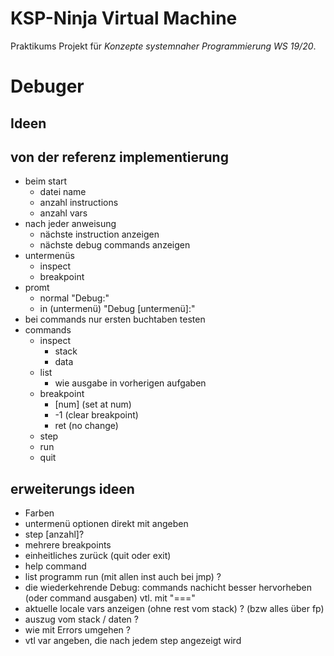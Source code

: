 # KSP-Ninja Virtual Machine

Praktikums Projekt für *Konzepte systemnaher Programmierung WS 19/20*.

# Debuger

## Ideen

## von der referenz implementierung

- beim start
  - datei name
  - anzahl instructions
  - anzahl vars
- nach jeder anweisung
  - nächste instruction anzeigen
  - nächste debug commands anzeigen
- untermenüs
  - inspect
  - breakpoint
- promt
  - normal "Debug:"
  - in (untermenü)  "Debug [untermenü]:"
- bei commands nur ersten buchtaben testen
- commands
  - inspect
    - stack
    - data
  - list
    - wie ausgabe in vorherigen aufgaben
  - breakpoint
    - [num] (set at num)
    - -1 (clear breakpoint)
    - ret (no change)
  - step
  - run
  - quit

## erweiterungs ideen

- Farben
- untermenü optionen direkt mit angeben
- step [anzahl]?
- mehrere breakpoints
- einheitliches zurück (quit oder exit)
- help command
- list programm run (mit allen inst auch bei jmp) ?
- die wiederkehrende Debug: commands nachicht besser hervorheben (oder command ausgaben) vtl. mit "==="
- aktuelle locale vars anzeigen (ohne rest vom stack) ? (bzw alles über fp)
- auszug vom stack / daten ?
- wie mit Errors umgehen ? 
- vtl var angeben, die nach jedem step angezeigt wird